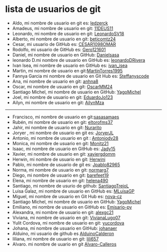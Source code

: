 # lista de usuarios de git


- Aldo, mi nombre de usuario en git es: [ledzerck](https://github.com/ledzerck)
- Amadeus, mi nombre de usuario en git: [11DEUS11](https://github.com/11DEUS11)
- Leonardo, mi nombre de usuario en git: [LeonardoSV18](https://github.com/LeonardoSV18)
- Alberto, mi nombre de usuario en git: [beticomtz24](https://github.com/beticomtz24)
- Cesar, mi usuario de GitHub es: [CESAR1098OMAR](https://github.com/CESAR1098OMAR)
- Rodolfo, mi usuario de GitHub es: [Gero121601](https://github.com/Gero121601)
- Daniel, mi nombre de usuario en GitHub: [Danielsasa](https://github.com/Danielsasa)
- leonardo D.mi nombre de usuario en GitHub es: [leonardoDRivera](https://github.com/leonardoDRivera)
- Ivan Isea, mi nombre de usuario en GitHub es: [ivan_isea](https://github.com/ivanisea1983)
- Martin, mi nombre de usuario en git:[MartinTorres1995](https://github.com/MartinTorres1995)
- Fannya Garcia mi nombre de usuario en Git Hub es: [Steffanyscode](https://github.com/Steffanyscode)
- Ana, mi nombre de usuario en git: [anhna8](https://github.com/anhna8)
- Oscar, mi nombre de usuario en git: [OscarMM24](https://github.com/OscarMM24)
- Santiago Michel, mi nombre de usuario en GitHub: [YagoMichel](https://github.com/YagoMichel)
- Joel, mi nombre de usuario en git: [EduardoJo123](https://github.com/EduardoJo123-d)
- Ailyn, mi nombre de usuario en git: [AilynMza](https://github.com/AilynMza)
---
- Francisco, mi nombre de usuario en git:[sasasamaes](https://github.com/sasasamaes)
- Rubén, mi nombre de usuario en git: [eltorofms37](https://github.com/Torofms37)
- Jahir, mi nombre de usuario en git: [Nurarito](https://github.com/Nurarito)
- Joryer , mi nombre de usuario en git es: [JoryerJL](https://github.com/JoryerJL)
- Antonio, mi nombre de usuario en git : [Antoniodv28](https://github.com/Antoniodv28)
- Monica, mi nombre de usuario en git: [Monitz21](https://github.com/Monitz21)
- Isaac, mi nombre de usuario en GitHub es: [Jady15](https://github.com/Jady15)
- Xavier, mi nombre de usuario en git: [xaviergdomm](https://github.com/xaviergdomm)
- Herwin, mi nombre de usuario en git: [Herwini](https://github.com/Herwini)
- Pablo, mi nombre de usuario de git es: [Jpablo82965](https://github.com/Jpablo82965)
- Norma, mi nombre de usuario en git: [normarg7](https://github.com/normarg7)
- Diego, mi nombre de usuario en git: [barefeet19](https://github.com/barefeet19)
- Elena, mi nombre de usuario en git: [helena490](https://github.com/helena490)
- Santiago, mi nombre de usurio de github: [SantiagoTrejoL](https://github.com/SantiagoTrejoL)
- Luisa Galaz, mi nombre de usuario en GitHub es: [MLuisaGP](https://github.com/MLuisaGP)
- Miguel, mi nombre de usuario en Git Hub es: [nova-cz](https://github.com/nova-cz)
- Santiago Michel, mi nombre de usuario en GitHub: [YagoMichel](https://github.com/YagoMichel)
- Emiliano, mi nombre de usuario en GitHub es: [Emisario-py](https://github.com/Emisario-py)
- Alexandra, mi nombre de usuario en git: [alexgc21](https://github.com/alexgc21)
- Viviana, mi nombre de usuario en git: [VivianaLugo07](https://github.com/VivianaLugo07)
- Yulit Cordova, mi nombre de usuario en git: [yucordova](https://github.com/yucordova)
- Johana, mi nombre de usuario en GitHub: [johanaer](https://github.com/johanaer)
- Alduino, mi usuario de github es [AlduinoCalderon](/https://github.com/AlduinoCalderon)
- liliana, mi nombre de usuario en git: [lili657](https:/github.com/lili657)
- Alvaro. mi nombre de uuario en git [Alvaro-Calleros](https://github.com/Alvaro-Calleros) 
